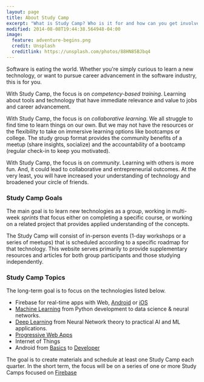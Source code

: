 ```yaml
---
layout: page
title: About Study Camp
excerpt: "What is Study Camp? Who is it for and how can you get involved?"
modified: 2014-08-08T19:44:38.564948-04:00
image:
  feature: adventure-begins.png
  credit: Unsplash
  creditlink: https://unsplash.com/photos/88HN85BJbq4
---
```


Software is eating the world. Whether you're simply curious to learn a new technology, or want to pursue career advancement in the software industry, this is for you.

With Study Camp, the focus is on _competency-based training_. Learning about tools and technology that have immediate relevance and value to jobs and career advancement.

With Study Camp, the focus is on _collaborative learning_. We all struggle to find time to learn things on our own. But we may not have the resources or the flexibility to take on immersive learning options like bootcamps or college. The study group format provides the community benefits of a meetup (share insights, socialize) and the accountability of a bootcamp (regular check-in to keep you motivated).

With Study Camp, the focus is on _community_. Learning with others is more fun. And, it could lead to collaborative and entrepreneurial outcomes. At the very least, you will have increased your understanding of technology and broadened your circle of friends.


### Study Camp Goals

The main goal is to learn new technologies as a group, working in multi-week _sprints_ that focus either on completing a specific course, or working on a related project that provides applied understanding of the concepts.

The Study Camp will consist of in-person events (1-day workshops or a series of meetups) that is scheduled according to a specific roadmap for that technology. This website serves primarily to provide supplementary resources and articles for both group participants and those studying independently.


### Study Camp Topics

The long-term goal is to focus on the technologies listed below.

 * Firebase for real-time apps with Web, [Android](https://www.udacity.com/course/firebase-in-a-weekend-by-google-android--ud0352) or [iOS](https://www.udacity.com/course/firebase-in-a-weekend-by-google-ios--ud0351)
 * [Machine Learning](https://www.udacity.com/course/machine-learning-engineer-nanodegree--nd009) from Python development to data science & neural networks.
 * [Deep Learning](https://www.udacity.com/course/deep-learning-nanodegree-foundation--nd101) from Neural Network theory to practical AI and ML applications.
 * [Progressive Web Apps](https://www.udacity.com/progressive-web-apps)
 * Internet of Things
 * Android from [Basics](https://www.udacity.com/course/android-basics-nanodegree-by-google--nd803) to [Developer](https://www.udacity.com/course/android-developer-nanodegree-by-google--nd801) 

The goal is to create materials and schedule at least one Study Camp each quarter. In the short term, the focus will be on a series of one or more Study Camps focused on [Firebase](http://study.camp/firebase/firebase-camp/)

